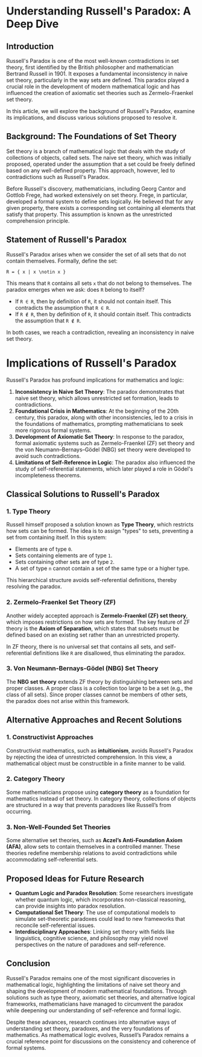 # Understanding Russell's Paradox: A Deep Dive

## Introduction

Russell's Paradox is one of the most well-known contradictions in set theory, first identified by the British philosopher and mathematician Bertrand Russell in 1901. It exposes a fundamental inconsistency in naive set theory, particularly in the way sets are defined. This paradox played a crucial role in the development of modern mathematical logic and has influenced the creation of axiomatic set theories such as Zermelo-Fraenkel set theory.

In this article, we will explore the background of Russell's Paradox, examine its implications, and discuss various solutions proposed to resolve it.

## Background: The Foundations of Set Theory

Set theory is a branch of mathematical logic that deals with the study of collections of objects, called sets. The naive set theory, which was initially proposed, operated under the assumption that a set could be freely defined based on any well-defined property. This approach, however, led to contradictions such as Russell's Paradox.

Before Russell's discovery, mathematicians, including Georg Cantor and Gottlob Frege, had worked extensively on set theory. Frege, in particular, developed a formal system to define sets logically. He believed that for any given property, there exists a corresponding set containing all elements that satisfy that property. This assumption is known as the unrestricted comprehension principle.

## Statement of Russell's Paradox

Russell's Paradox arises when we consider the set of all sets that do not contain themselves. Formally, define the set:

```
R = { x | x \notin x }
```

This means that `R` contains all sets `x` that do not belong to themselves. The paradox emerges when we ask: does `R` belong to itself?

- If `R ∈ R`, then by definition of `R`, it should not contain itself. This contradicts the assumption that `R ∈ R`.
- If `R ∉ R`, then by definition of `R`, it should contain itself. This contradicts the assumption that `R ∉ R`.

In both cases, we reach a contradiction, revealing an inconsistency in naive set theory.

# Implications of Russell's Paradox

Russell's Paradox has profound implications for mathematics and logic:

1. **Inconsistency in Naive Set Theory**: The paradox demonstrates that naive set theory, which allows unrestricted set formation, leads to contradictions.
2. **Foundational Crisis in Mathematics**: At the beginning of the 20th century, this paradox, along with other inconsistencies, led to a crisis in the foundations of mathematics, prompting mathematicians to seek more rigorous formal systems.
3. **Development of Axiomatic Set Theory**: In response to the paradox, formal axiomatic systems such as Zermelo-Fraenkel (ZF) set theory and the von Neumann–Bernays–Gödel (NBG) set theory were developed to avoid such contradictions.
4. **Limitations of Self-Reference in Logic**: The paradox also influenced the study of self-referential statements, which later played a role in Gödel's incompleteness theorems.

## Classical Solutions to Russell's Paradox

### 1. Type Theory

Russell himself proposed a solution known as **Type Theory**, which restricts how sets can be formed. The idea is to assign "types" to sets, preventing a set from containing itself. In this system:

- Elements are of type `0`.
- Sets containing elements are of type `1`.
- Sets containing other sets are of type `2`.
- A set of type `n` cannot contain a set of the same type or a higher type.

This hierarchical structure avoids self-referential definitions, thereby resolving the paradox.

### 2. Zermelo-Fraenkel Set Theory (ZF)

Another widely accepted approach is **Zermelo-Fraenkel (ZF) set theory**, which imposes restrictions on how sets are formed. The key feature of ZF theory is the **Axiom of Separation**, which states that subsets must be defined based on an existing set rather than an unrestricted property.

In ZF theory, there is no universal set that contains all sets, and self-referential definitions like `R` are disallowed, thus eliminating the paradox.

### 3. Von Neumann-Bernays-Gödel (NBG) Set Theory

The **NBG set theory** extends ZF theory by distinguishing between sets and proper classes. A proper class is a collection too large to be a set (e.g., the class of all sets). Since proper classes cannot be members of other sets, the paradox does not arise within this framework.


## Alternative Approaches and Recent Solutions

### 1. Constructivist Approaches

Constructivist mathematics, such as **intuitionism**, avoids Russell's Paradox by rejecting the idea of unrestricted comprehension. In this view, a mathematical object must be constructible in a finite manner to be valid.

### 2. Category Theory

Some mathematicians propose using **category theory** as a foundation for mathematics instead of set theory. In category theory, collections of objects are structured in a way that prevents paradoxes like Russell’s from occurring.

### 3. Non-Well-Founded Set Theories

Some alternative set theories, such as **Aczel’s Anti-Foundation Axiom (AFA)**, allow sets to contain themselves in a controlled manner. These theories redefine membership relations to avoid contradictions while accommodating self-referential sets.

## Proposed Ideas for Future Research

- **Quantum Logic and Paradox Resolution**: Some researchers investigate whether quantum logic, which incorporates non-classical reasoning, can provide insights into paradox resolution.
- **Computational Set Theory**: The use of computational models to simulate set-theoretic paradoxes could lead to new frameworks that reconcile self-referential issues.
- **Interdisciplinary Approaches**: Linking set theory with fields like linguistics, cognitive science, and philosophy may yield novel perspectives on the nature of paradoxes and self-reference.

## Conclusion

Russell's Paradox remains one of the most significant discoveries in mathematical logic, highlighting the limitations of naive set theory and shaping the development of modern mathematical foundations. Through solutions such as type theory, axiomatic set theories, and alternative logical frameworks, mathematicians have managed to circumvent the paradox while deepening our understanding of self-reference and formal logic.

Despite these advances, research continues into alternative ways of understanding set theory, paradoxes, and the very foundations of mathematics. As mathematical logic evolves, Russell’s Paradox remains a crucial reference point for discussions on the consistency and coherence of formal systems.

